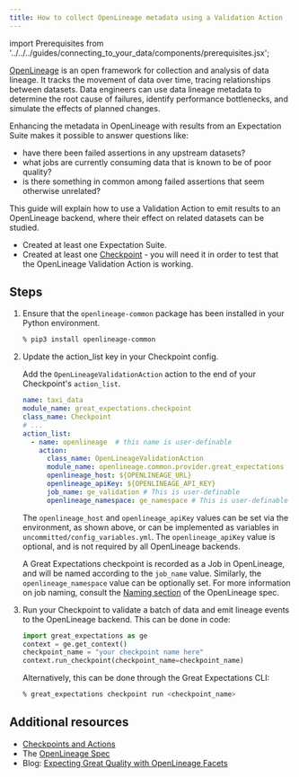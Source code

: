 ```yaml
---
title: How to collect OpenLineage metadata using a Validation Action
---
```


import Prerequisites from '../../../guides/connecting_to_your_data/components/prerequisites.jsx';

[OpenLineage](https://openlineage.io) is an open framework for collection and analysis of data lineage. It tracks the movement of data over time, tracing relationships between datasets. Data engineers can use data lineage metadata to determine the root cause of failures, identify performance bottlenecks, and simulate the effects of planned changes.

Enhancing the metadata in OpenLineage with results from an Expectation Suite makes it possible to answer questions like:
* have there been failed assertions in any upstream datasets?
* what jobs are currently consuming data that is known to be of poor quality?
* is there something in common among failed assertions that seem otherwise unrelated?

This guide will explain how to use a Validation Action to emit results to an OpenLineage backend, where their effect on related datasets can be studied.

<Prerequisites>

 - Created at least one Expectation Suite.
 - Created at least one [Checkpoint](/docs/guides/validation/checkpoints/how_to_create_a_new_checkpoint) - you will need it in order to test that the OpenLineage Validation Action is working.

</Prerequisites>

Steps
------

1. Ensure that the `openlineage-common` package has been installed in your Python environment.

    ```bash
    % pip3 install openlineage-common
    ```

2. Update the action_list key in your Checkpoint config.

    Add the ``OpenLineageValidationAction`` action to the end of your Checkpoint's ``action_list``.

    ```yaml
    name: taxi_data
    module_name: great_expectations.checkpoint
    class_name: Checkpoint
    # ...
    action_list:
      - name: openlineage  # this name is user-definable
        action:
          class_name: OpenLineageValidationAction
          module_name: openlineage.common.provider.great_expectations
          openlineage_host: ${OPENLINEAGE_URL}
          openlineage_apiKey: ${OPENLINEAGE_API_KEY}
          job_name: ge_validation # This is user-definable
          openlineage_namespace: ge_namespace # This is user-definable
    ```

    The `openlineage_host` and `openlineage_apiKey` values can be set via the environment, as shown above, or can be implemented as variables in `uncommitted/config_variables.yml`. The `openlineage_apiKey` value is optional, and is not required by all OpenLineage backends.

    A Great Expectations checkpoint is recorded as a Job in OpenLineage, and will be named according to the `job_name` value. Similarly, the `openlineage_namespace` value can be optionally set. For more information on job naming, consult the [Naming section](https://github.com/OpenLineage/OpenLineage/blob/main/spec/Naming.md#job-namespace-and-constructing-job-names) of the OpenLineage spec.

3. Run your Checkpoint to validate a batch of data and emit lineage events to the OpenLineage backend. This can be done in code:

    ```python
    import great_expectations as ge
    context = ge.get_context()
    checkpoint_name = "your checkpoint name here"
    context.run_checkpoint(checkpoint_name=checkpoint_name)
    ```

    Alternatively, this can be done through the Great Expectations CLI:
    ```bash
    % great_expectations checkpoint run <checkpoint_name>
    ```

Additional resources
--------------------

- [Checkpoints and Actions](/docs/reference/checkpoints_and_actions)
- The [OpenLineage Spec](https://github.com/OpenLineage/OpenLineage/blob/main/spec/OpenLineage.md)
- Blog: [Expecting Great Quality with OpenLineage Facets](https://openlineage.io/blog/dataquality_expectations_facet/)